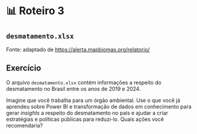 # 📊 Roteiro 3

## `desmatamento.xlsx`

Fonte: adaptado de https://alerta.mapbiomas.org/relatorio/

## Exercício

O arquivo `desmatamento.xlsx` contém informações a respeito do desmatamento no Brasil entre os anos de 2019 e 2024.

Imagine que você trabalha para um órgão ambiental. Use o que você já aprendeu sobre Power BI e transformação de dados em conhecimento para gerar _insights_ a respeito do desmatamento no país e ajudar a criar estratégias e políticas públicas para reduzi-lo. Quais ações você recomendaria?
